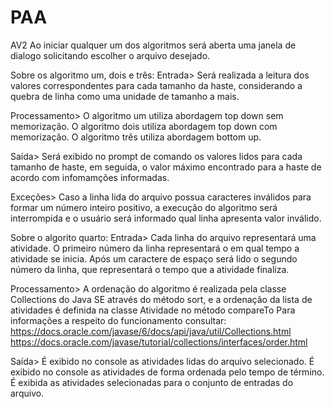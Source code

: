 # PAA
AV2
Ao iniciar qualquer um dos algoritmos será aberta uma janela de dialogo solicitando escolher o arquivo desejado.

Sobre os algoritmo um, dois e três:
Entrada> 
Será realizada a leitura dos valores correspondentes para cada tamanho da haste,
considerando a quebra de linha como uma unidade de tamanho a mais.

Processamento>
O algoritmo um utiliza abordagem top down sem memorização.
O algoritmo dois utiliza abordagem top down com memorização.
O algoritmo três utiliza abordagem bottom up.

Saída>
Será exibido no prompt de comando os valores lidos para cada tamanho de haste, em seguida,
o valor máximo encontrado para a haste de acordo com infomamções informadas.

Exceções>
Caso a linha lida do arquivo possua caracteres inválidos para formar um número inteiro positivo,
a execução do algoritmo será interrompida e o usuário será informado qual linha apresenta valor inválido.

Sobre o algorito quarto:
Entrada> 
Cada linha do arquivo representará uma atividade.
O primeiro número da linha representará o em qual tempo a atividade se inicia.
Após um caractere de espaço será lido o segundo número da linha, que representará o tempo que a atividade finaliza.

Processamento>
A ordenação do algoritmo é realizada pela classe Collections do Java SE através do método sort,
e a ordenação da lista de atividades é definida na classe Atividade no método compareTo
Para informações a respeito do funcionamento consultar:
https://docs.oracle.com/javase/6/docs/api/java/util/Collections.html
https://docs.oracle.com/javase/tutorial/collections/interfaces/order.html

Saída>
É exibido no console as atividades lidas do arquivo selecionado.
É exibido no console as atividades de forma ordenada pelo tempo de término.
É exibida as atividades selecionadas para o conjunto de entradas do arquivo.


